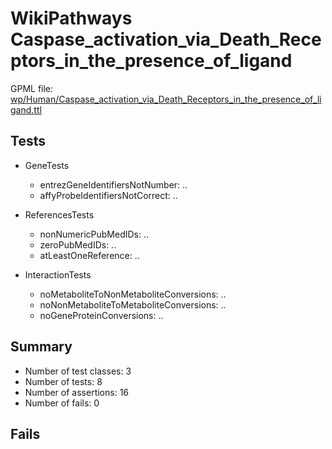 # WikiPathways Caspase_activation_via_Death_Receptors_in_the_presence_of_ligand

GPML file: [wp/Human/Caspase_activation_via_Death_Receptors_in_the_presence_of_ligand.ttl](../wp/Human/Caspase_activation_via_Death_Receptors_in_the_presence_of_ligand.ttl)

## Tests

* GeneTests
    * entrezGeneIdentifiersNotNumber: ..
    * affyProbeIdentifiersNotCorrect: ..

* ReferencesTests
    * nonNumericPubMedIDs: ..
    * zeroPubMedIDs: ..
    * atLeastOneReference: ..

* InteractionTests
    * noMetaboliteToNonMetaboliteConversions: ..
    * noNonMetaboliteToMetaboliteConversions: ..
    * noGeneProteinConversions: ..

## Summary

* Number of test classes: 3
* Number of tests: 8
* Number of assertions: 16
* Number of fails: 0

## Fails

